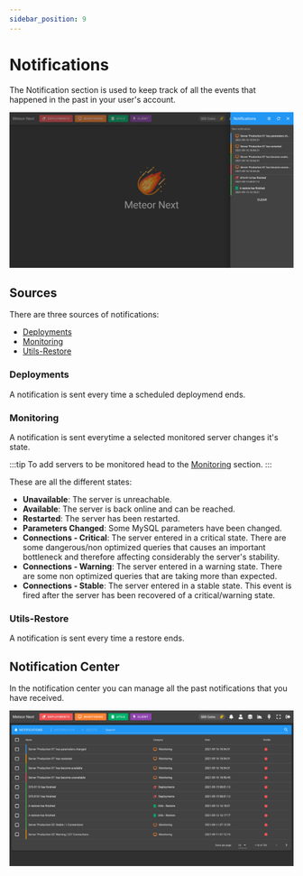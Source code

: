 ```yaml
---
sidebar_position: 9
---
```


# Notifications

The Notification section is used to keep track of all the events that happened in the past in your user's account.

![alt text](../../assets/notifications/notifications.png "Notifications")

## Sources

There are three sources of notifications:

- [Deployments](#deployments)
- [Monitoring](#monitoring)
- [Utils-Restore](#utils-restore)

### Deployments

A notification is sent every time a scheduled deploymend ends.

### Monitoring

A notification is sent everytime a selected monitored server changes it's state.

:::tip
To add servers to be monitored head to the [Monitoring](monitoring/introduction#servers) section. 
:::

These are all the different states:

- **Unavailable**: The server is unreachable.
- **Available**: The server is back online and can be reached.
- **Restarted**: The server has been restarted.
- **Parameters Changed**: Some MySQL parameters have been changed.
- **Connections - Critical**: The server entered in a critical state. There are some dangerous/non optimized queries that causes an important bottleneck and therefore affecting considerably the server's stability.
- **Connections - Warning**: The server entered in a warning state. There are some non optimized queries that are taking more than expected.
- **Connections - Stable**: The server entered in a stable state. This event is fired after the server has been recovered of a critical/warning state.

### Utils-Restore

A notification is sent every time a restore ends.

## Notification Center

In the notification center you can manage all the past notifications that you have received.

![alt text](../../assets/notifications/notifications-center.png "Notification Center")
